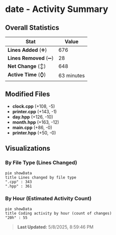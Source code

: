 # date - Activity Summary 

## Overall Statistics

| Stat                   | Value                                                             |
| ---------------------- | ----------------------------------------------------------------- |
| **Lines Added** (➕)   | 676                                          |
| **Lines Removed** (➖) | 28                                        |
| **Net Change** (↕)    | 648                |
| **Active Time** (⌚)   | 63 minutes |


## Modified Files
- **clock.cpp** (+108, -5)
- **printer.cpp** (+143, -1)
- **day.hpp** (+126, -10)
- **month.hpp** (+163, -12)
- **main.cpp** (+86, -0)
- **printer.hpp** (+50, -0)

## Visualizations

### By File Type (Lines Changed)

```mermaid
pie showData
title Lines changed by file type
".cpp" : 343
".hpp" : 361
```

### By Hour (Estimated Activity Count)

```mermaid
pie showData
title Coding activity by hour (count of changes)
"20h" : 55
```


> **Last Updated:** 5/8/2025, 8:59:46 PM